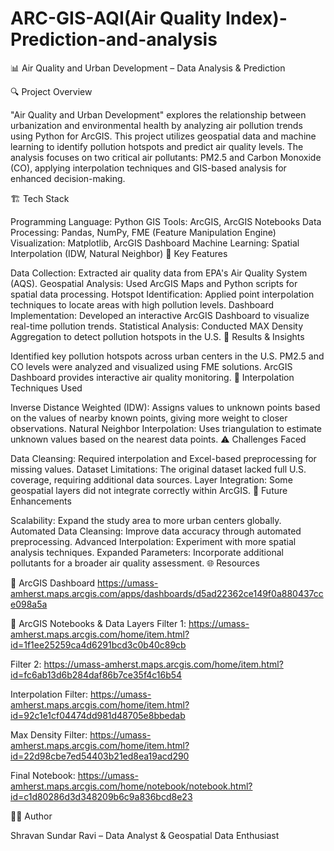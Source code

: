 # ARC-GIS-AQI(Air Quality Index)-Prediction-and-analysis
📊 Air Quality and Urban Development – Data Analysis & Prediction

🔍 Project Overview

"Air Quality and Urban Development" explores the relationship between urbanization and environmental health by analyzing air pollution trends using Python for ArcGIS. This project utilizes geospatial data and machine learning to identify pollution hotspots and predict air quality levels. The analysis focuses on two critical air pollutants: PM2.5 and Carbon Monoxide (CO), applying interpolation techniques and GIS-based analysis for enhanced decision-making.

🏗️ Tech Stack

Programming Language: Python
GIS Tools: ArcGIS, ArcGIS Notebooks
Data Processing: Pandas, NumPy, FME (Feature Manipulation Engine)
Visualization: Matplotlib, ArcGIS Dashboard
Machine Learning: Spatial Interpolation (IDW, Natural Neighbor)
📌 Key Features

Data Collection: Extracted air quality data from EPA's Air Quality System (AQS).
Geospatial Analysis: Used ArcGIS Maps and Python scripts for spatial data processing.
Hotspot Identification: Applied point interpolation techniques to locate areas with high pollution levels.
Dashboard Implementation: Developed an interactive ArcGIS Dashboard to visualize real-time pollution trends.
Statistical Analysis: Conducted MAX Density Aggregation to detect pollution hotspots in the U.S.
🚀 Results & Insights

Identified key pollution hotspots across urban centers in the U.S.
PM2.5 and CO levels were analyzed and visualized using FME solutions.
ArcGIS Dashboard provides interactive air quality monitoring.
📌 Interpolation Techniques Used

Inverse Distance Weighted (IDW): Assigns values to unknown points based on the values of nearby known points, giving more weight to closer observations.
Natural Neighbor Interpolation: Uses triangulation to estimate unknown values based on the nearest data points.
⚠️ Challenges Faced

Data Cleansing: Required interpolation and Excel-based preprocessing for missing values.
Dataset Limitations: The original dataset lacked full U.S. coverage, requiring additional data sources.
Layer Integration: Some geospatial layers did not integrate correctly within ArcGIS.
🔮 Future Enhancements

Scalability: Expand the study area to more urban centers globally.
Automated Data Cleansing: Improve data accuracy through automated preprocessing.
Advanced Interpolation: Experiment with more spatial analysis techniques.
Expanded Parameters: Incorporate additional pollutants for a broader air quality assessment.
🌐 Resources

📌 ArcGIS Dashboard
https://umass-amherst.maps.arcgis.com/apps/dashboards/d5ad22362ce149f0a880437cce098a5a

📌 ArcGIS Notebooks & Data Layers
Filter 1: https://umass-amherst.maps.arcgis.com/home/item.html?id=1f1ee25259ca4d6291bcd3c0b40c89cb

Filter 2: https://umass-amherst.maps.arcgis.com/home/item.html?id=fc6ab13d6b284daf86b7ce35f4c16b54

Interpolation Filter: https://umass-amherst.maps.arcgis.com/home/item.html?id=92c1e1cf04474dd981d48705e8bbedab

Max Density Filter: https://umass-amherst.maps.arcgis.com/home/item.html?id=22d98cbe7ed54403b21ed8ea19acd290

Final Notebook: https://umass-amherst.maps.arcgis.com/home/notebook/notebook.html?id=c1d80286d3d348209b6c9a836bcd8e23

👨‍💻 Author

Shravan Sundar Ravi – Data Analyst & Geospatial Data Enthusiast
